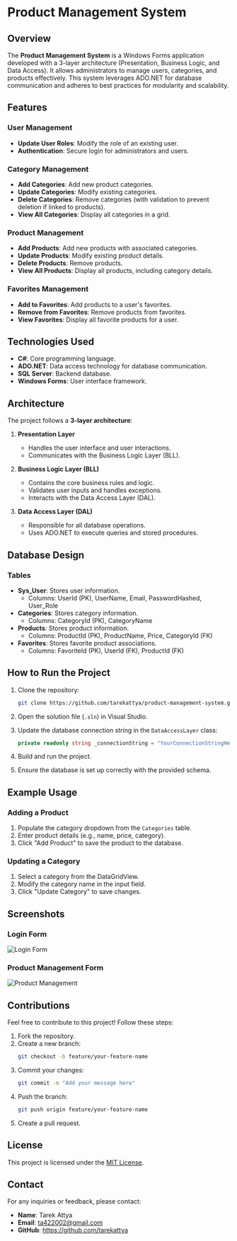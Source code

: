 # Product Management System

## Overview
The **Product Management System** is a Windows Forms application developed with a 3-layer architecture (Presentation, Business Logic, and Data Access). It allows administrators to manage users, categories, and products effectively. This system leverages ADO.NET for database communication and adheres to best practices for modularity and scalability.

## Features

### User Management
- **Update User Roles**: Modify the role of an existing user.
- **Authentication**: Secure login for administrators and users.

### Category Management
- **Add Categories**: Add new product categories.
- **Update Categories**: Modify existing categories.
- **Delete Categories**: Remove categories (with validation to prevent deletion if linked to products).
- **View All Categories**: Display all categories in a grid.

### Product Management
- **Add Products**: Add new products with associated categories.
- **Update Products**: Modify existing product details.
- **Delete Products**: Remove products.
- **View All Products**: Display all products, including category details.

### Favorites Management
- **Add to Favorites**: Add products to a user's favorites.
- **Remove from Favorites**: Remove products from favorites.
- **View Favorites**: Display all favorite products for a user.

## Technologies Used
- **C#**: Core programming language.
- **ADO.NET**: Data access technology for database communication.
- **SQL Server**: Backend database.
- **Windows Forms**: User interface framework.

## Architecture
The project follows a **3-layer architecture**:

1. **Presentation Layer**
   - Handles the user interface and user interactions.
   - Communicates with the Business Logic Layer (BLL).

2. **Business Logic Layer (BLL)**
   - Contains the core business rules and logic.
   - Validates user inputs and handles exceptions.
   - Interacts with the Data Access Layer (DAL).

3. **Data Access Layer (DAL)**
   - Responsible for all database operations.
   - Uses ADO.NET to execute queries and stored procedures.

## Database Design
### Tables
- **Sys_User**: Stores user information.
  - Columns: UserId (PK), UserName, Email, PasswordHashed, User_Role
- **Categories**: Stores category information.
  - Columns: CategoryId (PK), CategoryName
- **Products**: Stores product information.
  - Columns: ProductId (PK), ProductName, Price, CategoryId (FK)
- **Favorites**: Stores favorite product associations.
  - Columns: FavoriteId (PK), UserId (FK), ProductId (FK)

## How to Run the Project
1. Clone the repository:
   ```bash
   git clone https://github.com/tarekattya/product-management-system.git
   ```

2. Open the solution file (`.sln`) in Visual Studio.

3. Update the database connection string in the `DataAccessLayer` class:
   ```csharp
   private readonly string _connectionString = "YourConnectionStringHere";
   ```

4. Build and run the project.

5. Ensure the database is set up correctly with the provided schema.

## Example Usage
### Adding a Product
1. Populate the category dropdown from the `Categories` table.
2. Enter product details (e.g., name, price, category).
3. Click "Add Product" to save the product to the database.

### Updating a Category
1. Select a category from the DataGridView.
2. Modify the category name in the input field.
3. Click "Update Category" to save changes.

## Screenshots
### Login Form
![Login Form](#)

### Product Management Form
![Product Management](#)

## Contributions
Feel free to contribute to this project! Follow these steps:
1. Fork the repository.
2. Create a new branch:
   ```bash
   git checkout -b feature/your-feature-name
   ```
3. Commit your changes:
   ```bash
   git commit -m "Add your message here"
   ```
4. Push the branch:
   ```bash
   git push origin feature/your-feature-name
   ```
5. Create a pull request.

## License
This project is licensed under the [MIT License](LICENSE).

## Contact
For any inquiries or feedback, please contact:
- **Name**: Tarek Attya
- **Email**: ta422002@gmail.com
- **GitHub**: https://github.com/tarekattya

